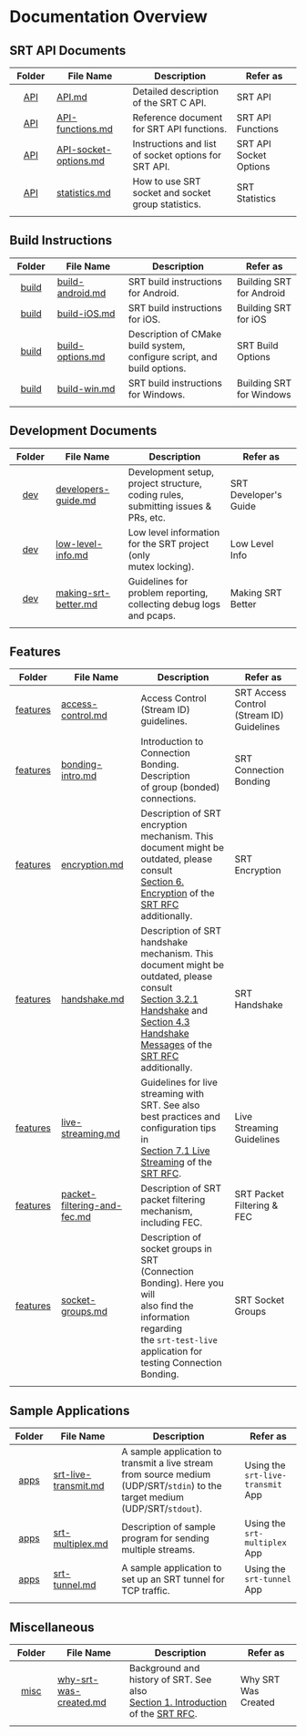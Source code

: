 # Documentation Overview

<!-- - [SRT API Documents](#srt-api-documents)
- [Build Instructions](#build-instructions)
- [Development Documents](#development-documents)
- [Features](#features)
- [Sample Applications](#sample-applications)
- [Miscellaneous](#miscellaneous) -->

## SRT API Documents

|            Folder             | File Name                                          | Description                                          | Refer as                      |
| :---------------------------: | -------------------------------------------------- | ---------------------------------------------------- | ----------------------------- |
|          [API](API/)          | [API.md](API/API.md)                               | Detailed description of the SRT C API.               | SRT API                       |
|          [API](API/)          | [API-functions.md](API/API-functions.md)           | Reference document for SRT API functions.            | SRT API Functions             |
|          [API](API/)          | [API-socket-options.md](API/API-socket-options.md) | Instructions and list of socket options for SRT API. | SRT API Socket Options        |
|          [API](API/)          | [statistics.md](API/statistics.md)                 | How to use SRT socket and socket group statistics.   | SRT Statistics                |
| <img width=100px height=1px/> | <img width=200px height=1px/>                      | <img width=500px height=1px/>                        | <img width=200px height=1px/> |

## Build Instructions

|            Folder             | File Name                                  | Description                                                  | Refer as                      |
| :---------------------------: | ------------------------------------------ | ------------------------------------------------------------ | ----------------------------- |
|        [build](build/)        | [build-android.md](build/build-android.md) | SRT build instructions for Android.                          | Building SRT for Android      |
|        [build](build/)        | [build-iOS.md](build/build-iOS.md)         | SRT build instructions for iOS.                              | Building SRT for iOS          |
|        [build](build/)        | [build-options.md](build/build-options.md) | Description of CMake build system, configure script, and<br />build options. | SRT Build Options             |
|        [build](build/)        | [build-win.md](build/build-win.md)         | SRT build instructions for Windows.                          | Building SRT for Windows      |
| <img width=100px height=1px/> | <img width=200px height=1px/>              | <img width=500px height=1px/>                                | <img width=200px height=1px/> |

## Development Documents

|            Folder             | File Name                                        | Description                                                  | Refer as                      |
| :---------------------------: | ------------------------------------------------ | ------------------------------------------------------------ | ----------------------------- |
|          [dev](dev/)          | [developers-guide.md](dev/developers-guide.md)   | Development setup, project structure, coding rules,<br />submitting issues & PRs, etc. | SRT Developer's Guide         |
|          [dev](dev/)          | [low-level-info.md](dev/low-level-info.md)       | Low level information for the SRT project (only<br />mutex locking). | Low Level Info                |
|          [dev](dev/)          | [making-srt-better.md](dev/making-srt-better.md) | Guidelines for problem reporting, collecting debug logs<br />and pcaps. | Making SRT Better             |
| <img width=100px height=1px/> | <img width=200px height=1px/>                    | <img width=500px height=1px/>                                | <img width=200px height=1px/> |

## Features

|            Folder             | File Name                                                    | Description                                                  | Refer as                                       |
| :---------------------------: | ------------------------------------------------------------ | ------------------------------------------------------------ | ---------------------------------------------- |
|     [features](features/)     | [access-control.md](features/access-control.md)              | Access Control (Stream ID) guidelines.                       | SRT Access Control<br />(Stream ID) Guidelines |
|     [features](features/)     | [bonding-intro.md](features/bonding-intro.md)                | Introduction to Connection Bonding. Description<br />of group (bonded) connections. | SRT Connection Bonding                         |
|     [features](features/)     | [encryption.md](features/encryption.md)                      | Description of SRT encryption mechanism. This<br />document might be outdated, please consult<br />[Section 6. Encryption](https://datatracker.ietf.org/doc/html/draft-sharabayko-srt-00#section-6) of the [SRT RFC](https://datatracker.ietf.org/doc/html/draft-sharabayko-srt-00) additionally. | SRT Encryption                                 |
|     [features](features/)     | [handshake.md](features/handshake.md)                        | Description of SRT handshake mechanism. This<br />document might be outdated, please consult<br />[Section 3.2.1 Handshake](https://datatracker.ietf.org/doc/html/draft-sharabayko-srt-00#section-3.2.1) and<br />[Section 4.3 Handshake Messages](https://datatracker.ietf.org/doc/html/draft-sharabayko-srt-00#section-4.3) of the<br />[SRT RFC](https://datatracker.ietf.org/doc/html/draft-sharabayko-srt-00) additionally. | SRT Handshake                                  |
|     [features](features/)     | [live-streaming.md](features/live-streaming.md)              | Guidelines for live streaming with SRT. See also<br />best practices and configuration tips in<br />[Section 7.1 Live Streaming](https://datatracker.ietf.org/doc/html/draft-sharabayko-srt-00#section-7.1) of the [SRT RFC](https://datatracker.ietf.org/doc/html/draft-sharabayko-srt-00). | Live Streaming<br />Guidelines                 |
|     [features](features/)     | [packet-filtering-and-fec.md](features/packet-filtering-and-fec.md) | Description of SRT packet filtering mechanism,<br />including FEC. | SRT Packet<br />Filtering & FEC                |
|     [features](features/)     | [socket-groups.md](features/socket-groups.md)                | Description of socket groups in SRT<br />(Connection Bonding). Here you will<br />also find the information regarding<br />the `srt-test-live` application for<br />testing Connection Bonding. | SRT Socket Groups                              |
| <img width=100px height=1px/> | <img width=200px height=1px/>                                | <img width=500px height=1px/>                                | <img width=200px height=1px/>                  |

## Sample Applications

|            Folder             | File Name                                         | Description                                                  | Refer as                               |
| :---------------------------: | ------------------------------------------------- | ------------------------------------------------------------ | -------------------------------------- |
|         [apps](apps/)         | [srt-live-transmit.md](apps/srt-live-transmit.md) | A sample application to transmit a live stream from source medium (UDP/SRT/`stdin`) to the target medium (UDP/SRT/`stdout`). | Using the<br />`srt-live-transmit` App |
|         [apps](apps/)         | [srt-multiplex.md](apps/srt-multiplex.md)         | Description of sample program for sending multiple streams.  | Using the<br />`srt-multiplex` App     |
|         [apps](apps/)         | [srt-tunnel.md](apps/srt-tunnel.md)               | A sample application to set up an SRT tunnel for TCP traffic. | Using the<br />`srt-tunnel` App        |
| <img width=100px height=1px/> | <img width=200px height=1px/>                     | <img width=500px height=1px/>                                | <img width=200px height=1px/>          |

## Miscellaneous

|            Folder             | File Name                                             | Description                                                  | Refer as                      |
| :---------------------------: | ----------------------------------------------------- | ------------------------------------------------------------ | ----------------------------- |
|         [misc](misc/)         | [why-srt-was-created.md](misc/why-srt-was-created.md) | Background and history of SRT. See also<br />[Section 1. Introduction](https://datatracker.ietf.org/doc/html/draft-sharabayko-srt-00#section-1) of the [SRT RFC](https://datatracker.ietf.org/doc/html/draft-sharabayko-srt-00). | Why SRT Was Created           |
| <img width=100px height=1px/> | <img width=200px height=1px/>                         | <img width=500px height=1px/>                                | <img width=200px height=1px/> |
